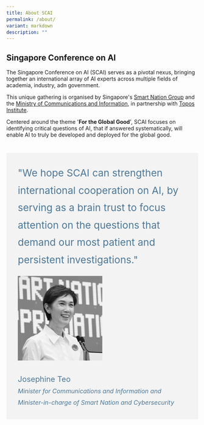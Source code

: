 ```yaml
---
title: About SCAI
permalink: /about/
variant: markdown
description: ""
---
```

## Singapore Conference on AI

The Singapore Conference on AI (SCAI) serves as a pivotal nexus, bringing together an international array of AI experts across multiple fields of academia, industry, adn government. 

This unique gathering is organised by Singapore's [Smart Nation Group](https://smartnation.gov.sg/) and the  [Ministry of Communications and Information](https://mci.gov.sg/), in partnership with [Topos Institute](https://topos.site/). 

Centered around the theme '**For the Global Good**', SCAI focuses on identifying critical questions of AI, that if answered systematically, will enable AI to truly be developed and deployed for the global good.

<div style="padding: 25px 0px 0px 0px;">
	
<div style="background-color: #f3f3f3; font-size:26px; font-weight: 400; line-height: 1.75; color: #4b789b; padding: 30px 30px 30px 30px; margin-left: 0;">"We hope SCAI can strengthen international cooperation on AI, by serving as a brain trust to focus attention on the questions that demand our most patient and persistent investigations."

<div style="padding: 20px 0px 0px 0px"><div style="width:50%"><img src="/images/People/josephine_teo.jpeg" alt="Josephine Teo"></div></div>	
	
<div style="padding: 20px 0px 0px 0px"><div style="font-size: 20px; line-height: 1.5">Josephine Teo<br><span style="font-size: 16px; font-style: italic;">Minister for Communications and Information and Minister-in-charge of Smart Nation and Cybersecurity</span></div></div>

</div></div>